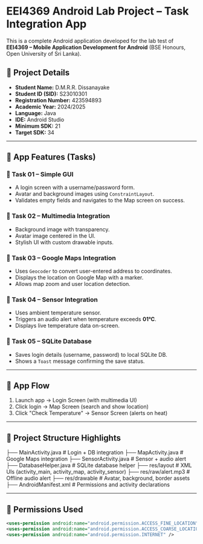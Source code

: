# EEI4369 Android Lab Project – Task Integration App

This is a complete Android application developed for the lab test of **EEI4369 – Mobile Application Development for Android** (BSE Honours, Open University of Sri Lanka).

## 🔧 Project Details

- **Student Name:** D.M.R.R. Dissanayake
- **Student ID (SID):** S23010301
- **Registration Number:** 423594893
- **Academic Year:** 2024/2025
- **Language:** Java
- **IDE:** Android Studio
- **Minimum SDK:** 21
- **Target SDK:** 34

---

## 📱 App Features (Tasks)

### 🔹 Task 01 – Simple GUI
- A login screen with a username/password form.
- Avatar and background images using `ConstraintLayout`.
- Validates empty fields and navigates to the Map screen on success.

### 🔹 Task 02 – Multimedia Integration
- Background image with transparency.
- Avatar image centered in the UI.
- Stylish UI with custom drawable inputs.

### 🔹 Task 03 – Google Maps Integration
- Uses `Geocoder` to convert user-entered address to coordinates.
- Displays the location on Google Map with a marker.
- Allows map zoom and user location detection.

### 🔹 Task 04 – Sensor Integration
- Uses ambient temperature sensor.
- Triggers an audio alert when temperature exceeds **01°C**.
- Displays live temperature data on-screen.

### 🔹 Task 05 – SQLite Database
- Saves login details (username, password) to local SQLite DB.
- Shows a `Toast` message confirming the save status.

---

## 🚀 App Flow

1. Launch app → Login Screen (with multimedia UI)
2. Click login → Map Screen (search and show location)
3. Click "Check Temperature" → Sensor Screen (alerts on heat)

---

## 📂 Project Structure Highlights

├── MainActivity.java # Login + DB integration
├── MapActivity.java # Google Maps integration
├── SensorActivity.java # Sensor + audio alert
├── DatabaseHelper.java # SQLite database helper
├── res/layout # XML UIs (activity_main, activity_map, activity_sensor)
├── res/raw/alert.mp3 # Offline audio alert
├── res/drawable # Avatar, background, border assets
├── AndroidManifest.xml # Permissions and activity declarations


---

## 🔑 Permissions Used

```xml
<uses-permission android:name="android.permission.ACCESS_FINE_LOCATION" />
<uses-permission android:name="android.permission.ACCESS_COARSE_LOCATION" />
<uses-permission android:name="android.permission.INTERNET" />
